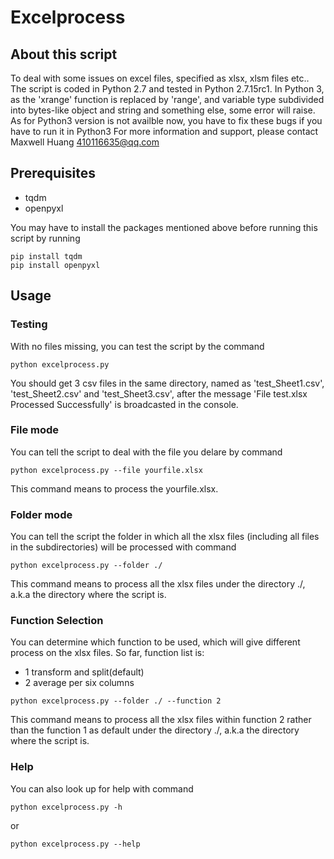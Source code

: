 # Excelprocess
## About this script
To deal with some issues on excel files, specified as xlsx, xlsm files etc.. The script is coded in Python 2.7 and tested in Python 2.7.15rc1. In Python 3, as the 'xrange' function is replaced by 'range', and variable type subdivided into bytes-like object and string and something else, some error will raise. As for Python3 version is not availble now, you have to fix these bugs if you have to run it in Python3 
For more information and support, please contact Maxwell Huang <410116635@qq.com>

## Prerequisites
* tqdm
* openpyxl

You may have to install the packages mentioned above before running this script by running

```shell
pip install tqdm
pip install openpyxl
```
## Usage
### Testing
With no files missing, you can test the script by the command

```shell
python excelprocess.py
```

You should get 3 csv files in the same directory, named as 'test_Sheet1.csv', 'test_Sheet2.csv' and 'test_Sheet3.csv', after the message 'File test.xlsx Processed Successfully' is broadcasted in the console.

### File mode
You can tell the script to deal with the file you delare by command

```shell
python excelprocess.py --file yourfile.xlsx
```

This command means to process the yourfile.xlsx.

### Folder mode
You can tell the script the folder in which all the xlsx files (including all files in the subdirectories) will be processed with command

```shell
python excelprocess.py --folder ./
```

This command means to process all the xlsx files under the directory ./, a.k.a the directory where the script is.

### Function Selection
You can determine which function to be used, which will give different process on the xlsx files.
So far, function list is:
* 1 transform and split(default)
* 2 average per six columns

```shell
python excelprocess.py --folder ./ --function 2
```

This command means to process all the xlsx files within function 2 rather than the function 1 as default under the directory ./, a.k.a the directory where the script is.

### Help
You can also look up for help with command

```shell
python excelprocess.py -h 
```
or
```shell
python excelprocess.py --help
```

